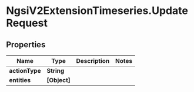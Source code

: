 # NgsiV2ExtensionTimeseries.UpdateRequest

## Properties
Name | Type | Description | Notes
------------ | ------------- | ------------- | -------------
**actionType** | **String** |  | 
**entities** | **[Object]** |  | 


